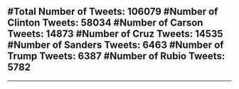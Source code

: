 #Total Number of Tweets: 106079 
#Number of Clinton Tweets: 58034
#Number of Carson Tweets: 14873
#Number of Cruz Tweets: 14535
#Number of Sanders Tweets: 6463
#Number of Trump Tweets: 6387
#Number of Rubio Tweets: 5782
---
---
